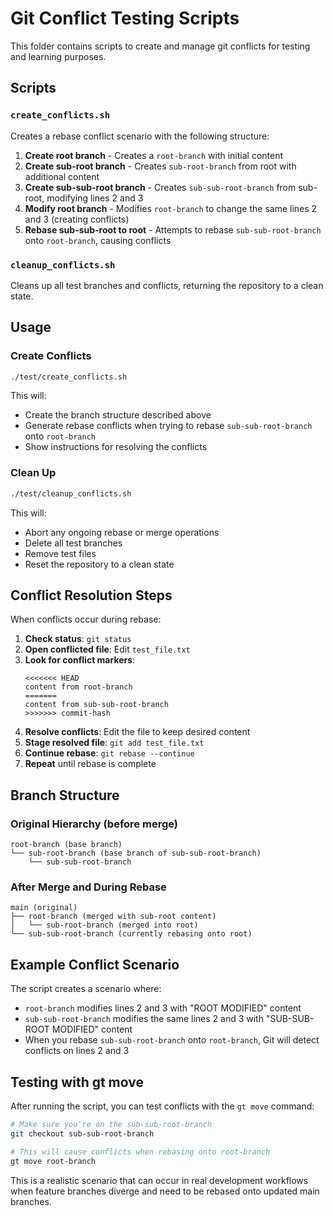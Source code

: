 # Git Conflict Testing Scripts

This folder contains scripts to create and manage git conflicts for testing and learning purposes.

## Scripts

### `create_conflicts.sh`
Creates a rebase conflict scenario with the following structure:

1. **Create root branch** - Creates a `root-branch` with initial content
2. **Create sub-root branch** - Creates `sub-root-branch` from root with additional content
3. **Create sub-sub-root branch** - Creates `sub-sub-root-branch` from sub-root, modifying lines 2 and 3
4. **Modify root branch** - Modifies `root-branch` to change the same lines 2 and 3 (creating conflicts)
5. **Rebase sub-sub-root to root** - Attempts to rebase `sub-sub-root-branch` onto `root-branch`, causing conflicts

### `cleanup_conflicts.sh`
Cleans up all test branches and conflicts, returning the repository to a clean state.

## Usage

### Create Conflicts
```bash
./test/create_conflicts.sh
```

This will:
- Create the branch structure described above
- Generate rebase conflicts when trying to rebase `sub-sub-root-branch` onto `root-branch`
- Show instructions for resolving the conflicts

### Clean Up
```bash
./test/cleanup_conflicts.sh
```

This will:
- Abort any ongoing rebase or merge operations
- Delete all test branches
- Remove test files
- Reset the repository to a clean state

## Conflict Resolution Steps

When conflicts occur during rebase:

1. **Check status**: `git status`
2. **Open conflicted file**: Edit `test_file.txt`
3. **Look for conflict markers**:
   ```
   <<<<<<< HEAD
   content from root-branch
   =======
   content from sub-sub-root-branch
   >>>>>>> commit-hash
   ```
4. **Resolve conflicts**: Edit the file to keep desired content
5. **Stage resolved file**: `git add test_file.txt`
6. **Continue rebase**: `git rebase --continue`
7. **Repeat** until rebase is complete

## Branch Structure

### Original Hierarchy (before merge)
```
root-branch (base branch)
└── sub-root-branch (base branch of sub-sub-root-branch)
    └── sub-sub-root-branch
```

### After Merge and During Rebase
```
main (original)
├── root-branch (merged with sub-root content)
│   └── sub-root-branch (merged into root)
└── sub-sub-root-branch (currently rebasing onto root)
```

## Example Conflict Scenario

The script creates a scenario where:
- `root-branch` modifies lines 2 and 3 with "ROOT MODIFIED" content
- `sub-sub-root-branch` modifies the same lines 2 and 3 with "SUB-SUB-ROOT MODIFIED" content
- When you rebase `sub-sub-root-branch` onto `root-branch`, Git will detect conflicts on lines 2 and 3

## Testing with gt move

After running the script, you can test conflicts with the `gt move` command:

```bash
# Make sure you're on the sub-sub-root-branch
git checkout sub-sub-root-branch

# This will cause conflicts when rebasing onto root-branch
gt move root-branch
```

This is a realistic scenario that can occur in real development workflows when feature branches diverge and need to be rebased onto updated main branches.
